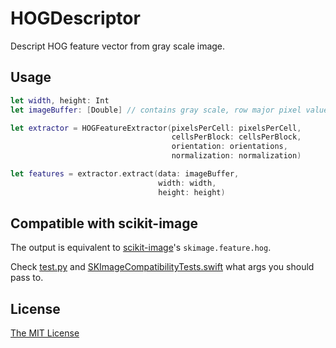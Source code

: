 # HOGDescriptor

Descript HOG feature vector from gray scale image.

## Usage

```swift
let width, height: Int
let imageBuffer: [Double] // contains gray scale, row major pixel values

let extractor = HOGFeatureExtractor(pixelsPerCell: pixelsPerCell,
                                    cellsPerBlock: cellsPerBlock,
                                    orientation: orientations,
                                    normalization: normalization)

let features = extractor.extract(data: imageBuffer,
                                 width: width, 
                                 height: height)
```

## Compatible with scikit-image
The output is equivalent to [scikit-image](https://github.com/scikit-image/scikit-image)'s `skimage.feature.hog`.

Check [test.py](https://github.com/t-ae/hog-feature-extractor/blob/master/test.py) and [SKImageCompatibilityTests.swift](SKImageCompatibilityTests.swift) what args you should pass to.

## License

[The MIT License](https://github.com/t-ae/hog-feature-extractor/blob/master/LICENSE)